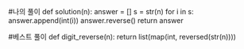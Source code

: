 #나의 풀이
def solution(n):
    answer = []
    s = str(n)
    for i in s:
        answer.append(int(i))
    answer.reverse()
    return answer

#베스트 풀이
def digit_reverse(n):
    return list(map(int, reversed(str(n))))
